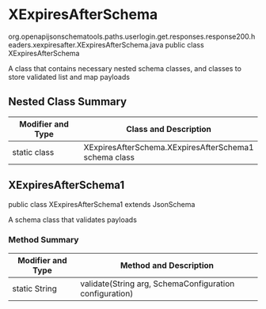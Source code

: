 # XExpiresAfterSchema
org.openapijsonschematools.paths.userlogin.get.responses.response200.headers.xexpiresafter.XExpiresAfterSchema.java
public class XExpiresAfterSchema

A class that contains necessary nested schema classes, and classes to store validated list and map payloads

## Nested Class Summary
| Modifier and Type | Class and Description |
| ----------------- | ---------------------- |
| static class | XExpiresAfterSchema.XExpiresAfterSchema1<br> schema class |

## XExpiresAfterSchema1
public class XExpiresAfterSchema1
extends JsonSchema

A schema class that validates payloads

### Method Summary
| Modifier and Type | Method and Description |
| ----------------- | ---------------------- |
| static String | validate(String arg, SchemaConfiguration configuration) |
